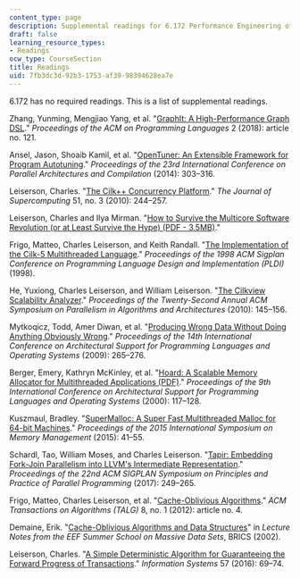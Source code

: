 ```yaml
---
content_type: page
description: Supplemental readings for 6.172 Performance Engineering of Software Systems.
draft: false
learning_resource_types:
- Readings
ocw_type: CourseSection
title: Readings
uid: 7fb3dc3d-92b3-1753-af39-98394628ea7e
---
```

6.172 has no required readings. This is a list of supplemental readings. 

Zhang, Yunming, Mengjiao Yang, et al. "[GraphIt: A High-Performance Graph DSL](https://dl.acm.org/citation.cfm?id=3276491)." *Proceedings of the ACM on Programming Languages* 2 (2018): article no. 121. 

Ansel, Jason, Shoaib Kamil, et al. "[OpenTuner: An Extensible Framework for Program Autotuning](https://dl.acm.org/citation.cfm?id=2628092)." *Proceedings of the 23rd International Conference on Parallel Architectures and Compilation* (2014): 303–316. 

Leiserson, Charles. "[The Cilk++ Concurrency Platform](https://doi.org/10.1007/s11227-010-0405-3)." *The Journal of Supercomputing* 51, no. 3 (2010): 244–257. 

Leiserson, Charles and Ilya Mirman. "[How to Survive the Multicore Software Revolution (or at Least Survive the Hype) (PDF - 3.5MB)](https://software.intel.com/sites/default/files/m/d/4/1/d/8/How_to_Survive_the_Multicore_Software_Revolution-1.pdf)." 

Frigo, Matteo, Charles Leiserson, and Keith Randall. "[The Implementation of the Cilk-5 Multithreaded Language](http://citeseerx.ist.psu.edu/viewdoc/summary?doi=10.1.1.52.2013)." *Proceedings of the 1998 ACM Sigplan Conference on Programming Language Design and Implementation (PLDI)* (1998). 

He, Yuxiong, Charles Leiserson, and William Leiserson. "[The Cilkview Scalability Analyzer](https://dl.acm.org/citation.cfm?id=1810509)." *Proceedings of the Twenty-Second Annual ACM Symposium on Parallelism in Algorithms and Architectures* (2010): 145–156. 

Mytkoqicz, Todd, Amer Diwan, et al. "[Producing Wrong Data Without Doing Anything Obviously Wrong](https://doi.org/10.1145/1508284.1508275)." *Proceedings of the 14th International Conference on Architectural Support for Programming Languages and Operating Systems* (2009): 265–276. 

Berger, Emery, Kathryn McKinley, et al. "[Hoard: A Scalable Memory Allocator for Multithreaded Applications (PDF)](http://www.cs.utexas.edu/users/mckinley/papers/asplos-2000.pdf)." *Proceedings of the 9th International Conference on Architectural Support for Programming Languages and Operating Systems* (2000): 117–128.

Kuszmaul, Bradley. "[SuperMalloc: A Super Fast Multithreaded Malloc for 64-bit Machines](https://dl.acm.org/citation.cfm?id=2754178)." *Proceedings of the 2015 International Symposium on Memory Management* (2015): 41–55. 

Schardl, Tao, William Moses, and Charles Leiserson. "[Tapir: Embedding Fork-Join Parallelism into LLVM's Intermediate Representation](https://dl.acm.org/citation.cfm?id=3018758)." *Proceedings of the 22nd ACM SIGPLAN Symposium on Principles and Practice of Parallel Programming* (2017): 249–265.

Frigo, Matteo, Charles Leiserson, et al. "[Cache-Oblivious Algorithms](https://dl.acm.org/citation.cfm?id=2071383)." *ACM Transactions on Algorithms (TALG)* 8, no. 1 (2012): article no. 4. 

Demaine, Erik. "[Cache-Oblivious Algorithms and Data Structures](https://erikdemaine.org/papers/BRICS2002/)" in *Lecture Notes from the EEF Summer School on Massive Data Sets*, BRICS (2002).  

Leiserson, Charles. "[A Simple Deterministic Algorithm for Guaranteeing the Forward Progress of Transactions](https://dspace.mit.edu/handle/1721.1/114871)." *Information Systems* 57 (2016): 69–74.